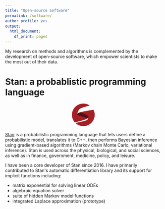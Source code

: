```yaml
---
title: "Open-source Software"
permalink: /software/
author_profile: yes
output:
  html_document:
    df_print: paged
---
```


My research on methods and algorithms is complemented by the development of open-source software, which empower scientists to make the most out of their data.

# Stan: a probablistic programming language

<center>
<img src="../images/stan.png" alt="hi" class="inline" style="width:50;height:75px;">
</center>

[Stan](https://mc-stan.org/) is a probabilistic programming language that lets users define a probabilistic model, translates it to C++, then performs Bayesian inference using gradient-based algorithms (Markov chain Monte Carlo, variational inference). Stan is used across the physical, biological, and social sciences, as well as in finance, government, medicine, policy, and leisure.

I have been a core developer of Stan since 2016.
I have primarily contributed to Stan's automatic differentiation library and its support for implicit functions including:
* matrix exponential for solving linear ODEs
* algebraic equation solver
* suite of hidden Markov model functions
* integrated Laplace approximation (prototype)






